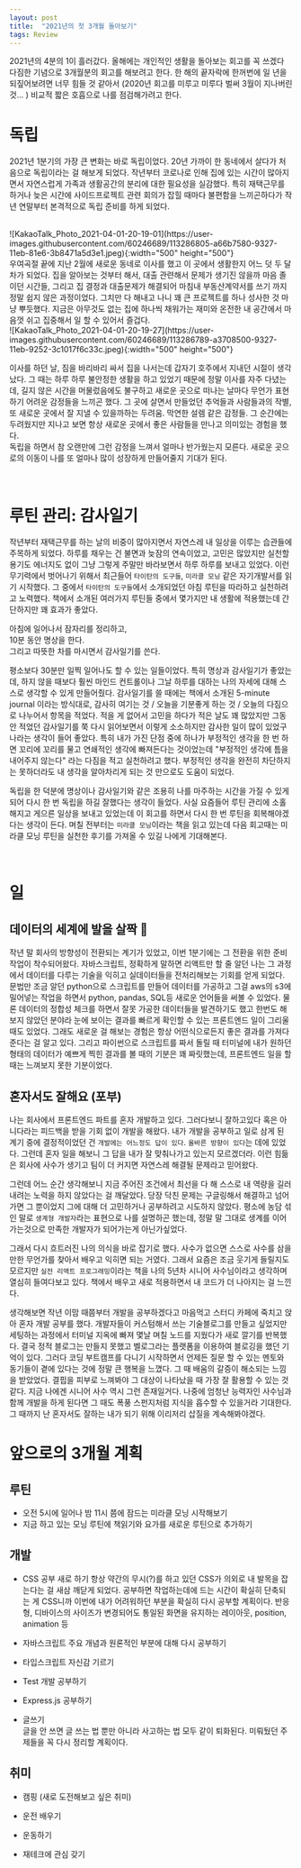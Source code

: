 ```yaml
---
layout: post
title:  "2021년의 첫 3개월 돌아보기"
tags: Review
---
```



2021년의 4분의 1이 흘러갔다. 올해에는 개인적인 생활을 돌아보는 회고를 꼭 쓰겠다 다짐한 기념으로 3개월분의 회고를 해보려고 한다.
한 해의 끝자락에 한꺼번에 일 년을 되짚어보려면 너무 힘들 것 같아서 (2020년 회고를 미루고 미루다 벌써 3월이 지나버린 것... ) 비교적 짧은 호흡으로 나를 점검해가려고 한다.


# 독립 

  2021년 1분기의 가장 큰 변화는 바로 독립이었다. 20년 가까이 한 동네에서 살다가 처음으로 독립이라는 걸 해보게 되었다. 
작년부터 코로나로 인해 집에 있는 시간이 많아지면서 자연스럽게 가족과 생활공간의 분리에 대한 필요성을 실감했다. 특히 재택근무를 하거나 늦은 시간에 사이드프로젝트 관련 회의가 잡힐 때마다 
불편함을 느끼곤하다가 작년 연말부터 본격적으로 독립 준비를 하게 되었다. 

 <br />
![KakaoTalk_Photo_2021-04-01-20-19-01](https://user-images.githubusercontent.com/60246689/113286805-a66b7580-9327-11eb-81e6-3b8471a5d3e1.jpeg){:width="500" height="500"} 
 <br />
  우여곡절 끝에 지난 2월에 새로운 동네로 이사를 했고 이 곳에서 생활한지 어느 덧 두 달차가 되었다.
 집을 알아보는 것부터 해서, 대출 관련해서 문제가 생기진 않을까 마음 졸이던 시간들, 그리고 집 결정과 대출문제가 해결되어 마침내 부동산계약서를 쓰기 까지 정말 쉽지 않은 과정이었다.
그치만 다 해내고 나니 꽤 큰 프로젝트를 하나 성사한 것 마냥 뿌듯했다. 지금은 아무것도 없는 집에 하나씩 채워가는 재미와 온전한 내 공간에서 마음껏 쉬고 집중해서 일 할 수 있어서 즐겁다. 

 <br />
 ![KakaoTalk_Photo_2021-04-01-20-19-27](https://user-images.githubusercontent.com/60246689/113286789-a3708500-9327-11eb-9252-3c1017f6c33c.jpeg){:width="500" height="500"}
 <br />

이사를 하던 날, 짐을 바리바리 싸서 집을 나서는데 갑자기 호주에서 지내던 시절이 생각났다. 그 때는 하루 하루 불안정한 생활을 하고 있었기 때문에 정말 이사를 자주 다녔는데, 
길지 않은 시간을 머물렀음에도 불구하고 새로운 곳으로 떠나는 날마다 무언가 표현하기 어려운 감정들을 느끼곤 했다. 
그 곳에 살면서 만들었던 추억들과 사람들과의 작별, 또 새로운 곳에서 잘 지낼 수 있을까하는 두려움. 막연한 설렘 같은 감정들.
그 순간에는 두려웠지만 지나고 보면 항상 새로운 곳에서 좋은 사람들을 만나고 의미있는 경험을 했다.  
독립을 하면서 참 오랜만에 그런 감정을 느껴서 얼마나 반가웠는지 모른다. 새로운 곳으로의 이동이 나를 또 얼마나 많이 성장하게 만들어줄지 기대가 된다.

<br />

# 루틴 관리: 감사일기 

작년부터 재택근무를 하는 날의 비중이 많아지면서 자연스레 내 일상을 이루는 습관들에 주목하게 되었다. 하루를 채우는 건 불면과 늦잠의 연속이었고, 고민은 많았지만 실천할 용기도 에너지도 없이 그냥 그렇게 주말만 바라보면서 하루 하루를 보내고 있었다. 이런 무기력에서 벗어나기 위해서 최근들어 `타이탄의 도구들`, `미라클 모닝` 같은 자기개발서를 읽기 시작했다. 그 중에서 `타이탄의 도구들`에서 소개되었던 아침 루틴을 따라하고 실천하려고 노력했다. 
책에서 소개된 여러가지 루틴들 중에서 몇가지만 내 생활에 적용했는데 간단하지만 꽤 효과가 좋았다. 

아침에 일어나서 잠자리를 정리하고, <br />
10분 동안 명상을 한다. <br />
그리고 따뜻한 차를 마시면서 감사일기를 쓴다. 

평소보다 30분만 일찍 일어나도 할 수 있는 일들이었다. 특히 명상과 감사일기가 좋았는데, 하지 않을 때보다 훨씬 마인드 컨트롤이나 그날 하루를 대하는 나의 자세에 대해 스스로 생각할 수 있게 만들어줬다.
감사일기를 쓸 때에는 책에서 소개된 5-minute journal 이라는 방식대로, 감사히 여기는 것 / 오늘을 기분좋게 하는 것 / 오늘의 다짐으로 나누어서 항목을 적었다. 
적을 게 없어서 고민을 하다가 적은 날도 꽤 많았지만 그동안 적었던 감사일기를 쭉 다시 읽어보면서 이렇게 소소하지만 감사한 일이 많이 있었구나라는 생각이 들어 좋았다.
특히 내가 가진 단점 중에 하나가 부정적인 생각을 한 번 하면 꼬리에 꼬리를 물고 연쇄적인 생각에 빠져든다는 것이었는데 "부정적인 생각에 틈을 내어주지 않는다" 라는 다짐을 적고 실천하려고 했다.
부정적인 생각을 완전히 차단하지는 못하더라도 내 생각을 알아차리게 되는 것 만으로도 도움이 되었다.

독립을 한 덕분에 명상이나 감사일기와 같은 조용히 나를 마주하는 시간을 가질 수 있게 되어 다시 한 번 독립을 하길 잘했다는 생각이 들었다.
사실 요즘들어 루틴 관리에 소홀해지고 게으른 일상을 보내고 있었는데 이 회고를 하면서 다시 한 번 루틴을 회복해야겠다는 생각이 든다. 며칠 전부터는 `미라클 모닝`이라는 책을 읽고 있는데 다음 회고때는 미라클 모닝 루틴을 실천한 
후기를 가져올 수 있길 나에게 기대해본다.

<br />


# 일 

## 데이터의 세계에 발을 살짝 👀
작년 말 회사의 방향성이 전환되는 계기가 있었고, 이번 1분기에는 그 전환을 위한 준비 작업이 착수되어왔다. 자바스크립트, 정확하게 말하면 리액트만 할 줄 알던 나는 그 과정에서 데이터를 다루는 기술을 익히고 실데이터들을 전처리해보는 기회를 얻게 되었다. 문법만 조금 알던 python으로 스크립트를 만들어 데이터를 가공하고 그걸 aws의 s3에 밀어넣는 작업을 하면서 python, pandas, SQL등 새로운 언어들을 써볼 수 있었다. 물론 데이터의 정합성 체크를 하면서 잘못 가공한 데이터들을 발견하기도 했고 한번도 해보지 않았던 분야라 눈에 보이는 결과를 빠르게 확인할 수 있는 프론트엔드 일이 그리울 때도 있었다. 그래도 새로운 걸 해보는 경험은 항상 어떤식으로든지 좋은 결과를 가져다준다는 걸 알고 있다. 그리고 파이썬으로 스크립트를 짜서 돌릴 때 터미널에 내가 원하던 형태의 데이터가 예쁘게 찍힌 결과를 볼 때의 기분은 꽤 짜릿했는데, 프론트엔드 일을 할 때는 느껴보지 못한 기분이었다. 

## 혼자서도 잘해요 (포부)
나는 회사에서 프론트엔드 파트를 혼자 개발하고 있다. 그러다보니 잘하고있다 혹은 아니다라는 피드백을 받을 기회 없이 개발을 해왔다. 
내가 개발을 공부하고 일로 삼게 된 계기 중에 결정적이었던 건 `개발에는 어느정도 답이 있다`. `올바른 방향이 있다`는 데에 있었다. 그런데 혼자 일을 해보니 그 답을 내가 잘 맞춰나가고 있는지 모르겠더라. 
이런 힘듦은 회사에 사수가 생기고 팀이 더 커지면 자연스레 해결될 문제라고 믿어왔다.

그런데 어느 순간 생각해보니 지금 주어진 조건에서 최선을 다 해 스스로 내 역량을 길러내려는 노력을 하지 않았다는 걸 깨달았다. 당장 닥친 문제는 구글링해서 해결하고 넘어가면 그 뿐이었지 그에 대해 더 고민하거나 
공부하려고 시도하지 않았다. 평소에 농담 섞인 말로 `생계형 개발자`라는 표현으로 나를 설명하곤 했는데, 정말 말 그대로 생계를 이어가는것으로 만족한 개발자가 되어가는게 아닌가싶었다.

그래서 다시 흐트러진 나의 의식을 바로 잡기로 했다. 사수가 없으면 스스로 사수를 삼을만한 무언가를 찾아서 배우고 익히면 되는 거였다. 그래서 요즘은 조금 웃기게 들릴지도 모르지만 `실전 리액트 프로그래밍`이라는 책을 나의 5년차 시니어 사수님이라고 생각하며 열심히 들여다보고 있다. 책에서 배우고 새로 적용하면서 내 코드가 더 나아지는 걸 느낀다. 

생각해보면 작년 이맘 때쯤부터 개발을 공부하겠다고 마음먹고 스터디 카페에 죽치고 앉아 혼자 개발 공부를 했다. 개발자들이 커스텀해서 쓰는 기술블로그를 만들고 싶었지만 세팅하는 과정에서 터미널 지옥에 빠져 몇날 며칠 노드를 지웠다가 새로 깔기를 반복했다. 결국 정적 블로그는 만들지 못했고 벨로그라는 플랫폼을 이용하여 블로깅을 했던 기억이 있다. 그러다 코딩 부트캠프를 다니기 시작하면서 언제든 질문 할 수 있는 멘토와 동기들이 곁에 있다는 것에 정말 큰 행복을 느꼈다. 그 때 배움의 갈증이 해소되는 느낌을 받았었다. 결핍을 피부로 느껴봐야 그 대상이 나타났을 때 가장 잘 활용할 수 있는 것 같다. 지금 나에겐 시니어 사수 역시 그런 존재일거다. 나중에 엄청난 능력자인 사수님과 함께 개발을 하게 된다면 그 때도 폭풍 스펀지처럼 지식을 흡수할 수 있을거라 기대한다. 그 때까지 난 혼자서도 잘하는 내가 되기 위해 이리저리 삽질을 계속해봐야겠다.     


# 앞으로의 3개월 계획 

## 루틴 

- 오전 5시에 일어나 밤 11시 쯤에 잠드는 미라클 모닝 시작해보기 
- 지금 하고 있는 모닝 루틴에 책읽기와 요가를 새로운 루틴으로 추가하기

## 개발 

- CSS 공부 새로 하기 
항상 약간의 무시(?)를 하고 있던 CSS가 의외로 내 발목을 잡는다는 걸 새삼 깨닫게 되었다. 공부하면 작업하는데에 드는 시간이 확실히 단축되는 게 CSS니까 이번에 내가 어려워하던 부분을 확실히 다시 공부할 계획이다.
반응형, 디바이스의 사이즈가 변경되어도 통일된 화면을 유지하는 레이아웃, position, animation 등 

- 자바스크립트 주요 개념과 원론적인 부분에 대해 다시 공부하기  

- 타입스크립트 자신감 기르기

- Test 개발 공부하기 

- Express.js 공부하기 

- 글쓰기  
글을 안 쓰면 글 쓰는 법 뿐만 아니라 사고하는 법 모두 같이 퇴화된다. 미뤄뒀던 주제들을 꼭 다시 정리할 계획이다.


## 취미 

- 캠핑 (새로 도전해보고 싶은 취미) 

- 운전 배우기 

- 운동하기 

- 재테크에 관심 갖기










